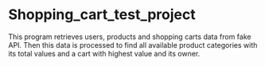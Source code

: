 # Shopping_cart_test_project

This program retrieves users, products and shopping carts data from fake API.
Then this data is processed to find all available product categories with its total values and a cart with highest value and its owner.
